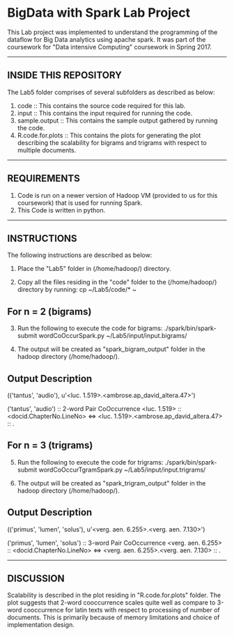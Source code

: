 # BigData with Spark Lab Project

This Lab project was implemented to understand the programming of the dataflow for Big Data analytics using apache spark. It was part of the coursework for "Data intensive Computing" coursework in Spring 2017.

----------------------
INSIDE THIS REPOSITORY
----------------------
The Lab5 folder comprises of several subfolders as described as below:

1. code             :: This contains the source code required for this lab.
2. input            :: This contains the input required for running the code.
3. sample.output    :: This contains the sample output gathered by running the code.
4. R.code.for.plots :: This contains the plots for generating the plot describing the scalability for bigrams and trigrams with respect to multiple documents.


------------
REQUIREMENTS
------------
1. Code is run on a newer version of Hadoop VM (provided to us for this coursework) that is used for running Spark.
2. This Code is written in python.


------------
INSTRUCTIONS
------------
The following instructions are described as below:

1. Place the "Lab5" folder in (/home/hadoop/) directory. 

2. Copy all the files residing in the "code" folder to the (/home/hadoop/) directory by running:
   cp ~/Lab5/code/* ~

For n = 2 (bigrams)
-------------------
3. Run the following to execute the code for bigrams:
   ./spark/bin/spark-submit wordCoOccurSpark.py ~/Lab5/input/input.bigrams/

4. The output will be created as "spark_bigram_output" folder in the hadoop directory (/home/hadoop/).

Output Description
------------------
(('tantus', 'audio'), u'<luc. 1.519>.<ambrose.ap_david_altera.47>')

('tantus', 'audio')                       ::  2-word Pair CoOccurrence
<luc. 1.519>                              ::  <docid.ChapterNo.LineNo>  <=> <loc>
<luc. 1.519>.<ambrose.ap_david_altera.47> ::  <loc1>.<loc2>


For n = 3 (trigrams)
--------------------
5. Run the following to execute the code for trigrams:
   ./spark/bin/spark-submit wordCoOccurTgramSpark.py ~/Lab5/input/input.trigrams/

6. The output will be created as "spark_trigram_output" folder in the hadoop directory (/home/hadoop/).

Output Description
------------------
(('primus', 'lumen', 'solus'), u'<verg. aen. 6.255>.<verg. aen. 7.130>')

('primus', 'lumen', 'solus')              ::  3-word Pair CoOccurrence
<verg. aen. 6.255>                        ::  <docid.ChapterNo.LineNo>  <=> <loc> 
<verg. aen. 6.255>.<verg. aen. 7.130>     ::  <loc1>.<loc2>


----------
DISCUSSION
----------
Scalability is described in the plot residing in "R.code.for.plots" folder. The plot suggests that 2-word cooccurrence scales quite well as compare to 3-word cooccurrence for latin texts with respect to processing of number of documents. This is primarily because of memory limitations and choice of implementation design.


